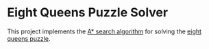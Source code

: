 # Eight Queens Puzzle Solver
This project implements the [A* search algorithm](https://en.wikipedia.org/wiki/A*_search_algorithm) for solving the [eight queens puzzle](https://en.wikipedia.org/wiki/Eight_queens_puzzle).
